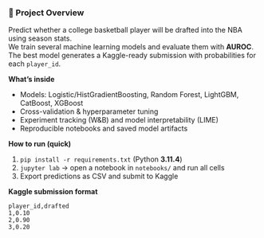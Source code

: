 ### 📖 Project Overview
Predict whether a college basketball player will be drafted into the NBA using season stats.  
We train several machine learning models and evaluate them with **AUROC**.  
The best model generates a Kaggle-ready submission with probabilities for each `player_id`.

**What’s inside**
- Models: Logistic/HistGradientBoosting, Random Forest, LightGBM, CatBoost, XGBoost
- Cross-validation & hyperparameter tuning
- Experiment tracking (W&B) and model interpretability (LIME)
- Reproducible notebooks and saved model artifacts

**How to run (quick)**
1) `pip install -r requirements.txt` (Python **3.11.4**)  
2) `jupyter lab` → open a notebook in `notebooks/` and run all cells  
3) Export predictions as CSV and submit to Kaggle

**Kaggle submission format**
```csv
player_id,drafted
1,0.10
2,0.90
3,0.20
